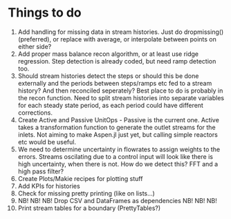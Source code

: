 # Things to do

1. Add handling for missing data in stream histories. Just do dropmissing() (preferred), or replace with average, or interpolate between points on either side?
2. Add proper mass balance recon algorithm, or at least use ridge regression. Step detection is already coded, but need ramp detection too.
3. Should stream histories detect the steps or should this be done externally and the periods between steps/ramps etc fed to a stream history? And then reconciled seperately? Best place to do is probably in the recon function. Need to split stream histories into separate variables for each steady state period, as each period could have different corrections.
4. Create Active and Passive UnitOps - Passive is the current one. Active takes a transformation function to generate the outlet streams for the inlets. Not aiming to make Aspen.jl just yet, but calling simple reactors etc would be useful.
5. We need to determine uncertainty in flowrates to assign weights to the errors. Streams oscilating due to a control input will look like there is high uncertainty, when there is not. How do we detect this? FFT and a high pass filter?
6. Create Plots/Makie recipes for plotting stuff
7. Add KPIs for histories
8. Check for missing pretty printing (like on lists...)
9. NB! NB! NB! Drop CSV and DataFrames as dependencies NB! NB! NB!
10. Print stream tables for a boundary (PrettyTables?)
